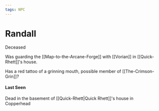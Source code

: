 ```yaml
---
tags: NPC
---
```

# Randall
Deceased

Was guarding the [[Map-to-the-Arcane-Forge]] with [[Vorian]] in [[Quick-Rhett]]'s house.

Has a red tattoo of a grinning mouth, possible member of [[The-Crimson-Grin]]?

#### Last Seen
Dead in the basement of [[Quick-Rhett|Quick Rhett]]'s house in Copperhead

